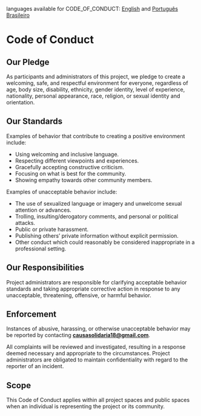 languages available for CODE_OF_CONDUCT: [English](./CODE_OF_CONDUCT.md) and [Português Brasileiro](./md_lenguages/CODE_OF_CONDUCT.md)

# Code of Conduct  

## Our Pledge  
As participants and administrators of this project, we pledge to create a welcoming, safe, and respectful environment for everyone, regardless of age, body size, disability, ethnicity, gender identity, level of experience, nationality, personal appearance, race, religion, or sexual identity and orientation.  

## Our Standards  
Examples of behavior that contribute to creating a positive environment include:  
- Using welcoming and inclusive language.  
- Respecting different viewpoints and experiences.  
- Gracefully accepting constructive criticism.  
- Focusing on what is best for the community.  
- Showing empathy towards other community members.  

Examples of unacceptable behavior include:  
- The use of sexualized language or imagery and unwelcome sexual attention or advances.  
- Trolling, insulting/derogatory comments, and personal or political attacks.  
- Public or private harassment.  
- Publishing others’ private information without explicit permission.  
- Other conduct which could reasonably be considered inappropriate in a professional setting.  

## Our Responsibilities  
Project administrators are responsible for clarifying acceptable behavior standards and taking appropriate corrective action in response to any unacceptable, threatening, offensive, or harmful behavior.  

## Enforcement  
Instances of abusive, harassing, or otherwise unacceptable behavior may be reported by contacting **causasolidaria18@gmail.com**.  

All complaints will be reviewed and investigated, resulting in a response deemed necessary and appropriate to the circumstances. Project administrators are obligated to maintain confidentiality with regard to the reporter of an incident.  

## Scope  
This Code of Conduct applies within all project spaces and public spaces when an individual is representing the project or its community.  
